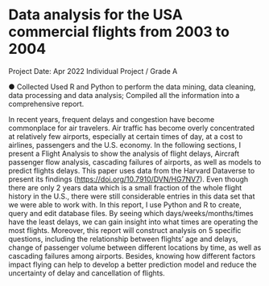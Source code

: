 # Data analysis for the USA commercial flights from 2003 to 2004
Project Date: Apr 2022
Individual Project / Grade A

●	Collected Used R and Python to perform the data mining, data cleaning, data processing and data analysis; Compiled all the information into a comprehensive report.

In recent years, frequent delays and congestion have become commonplace for air travelers. Air traffic has become overly concentrated at relatively few airports, especially at certain times of day, at a cost to airlines, passengers and the U.S. economy. In the following sections, I present a Flight Analysis to show the analysis of flight delays, Aircraft passenger flow analysis, cascading failures of airports, as well as models to predict flights delays. This paper uses data from the Harvard Dataverse to present its findings (https://doi.org/10.7910/DVN/HG7NV7). 
Even though there are only 2 years data which is a small fraction of the whole flight history in the U.S., there were still considerable entries in this data set that we were able to work with. In this report, I use Python and R to create, query and edit database files. By seeing which days/weeks/months/times have the least delays, we can gain insight into what times are operating the most flights. Moreover, this report will construct analysis on 5 specific questions, including the relationship between flights’ age and delays, change of passenger volume between different locations by time, as well as cascading failures among airports. Besides, knowing how different factors impact flying can help to develop a better prediction model and reduce the uncertainty of delay and cancellation of flights.


